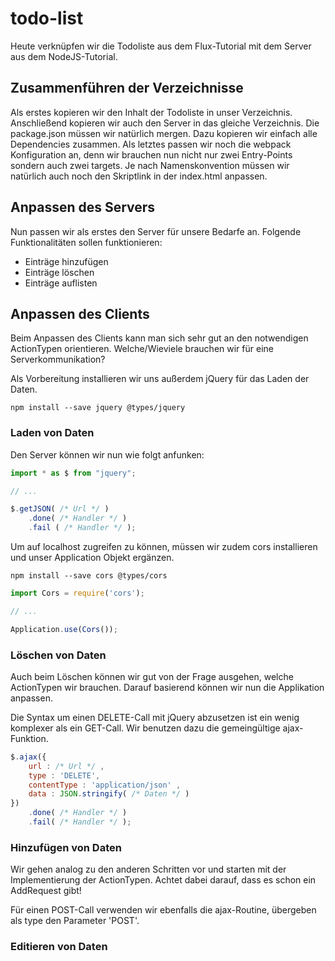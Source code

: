 # todo-list
Heute verknüpfen wir die Todoliste aus dem Flux-Tutorial mit dem Server aus dem NodeJS-Tutorial.

## Zusammenführen der Verzeichnisse
Als erstes kopieren wir den Inhalt der Todoliste in unser Verzeichnis.
Anschließend kopieren wir auch den Server in das gleiche Verzeichnis.
Die package.json müssen wir natürlich mergen. Dazu kopieren wir einfach alle Dependencies zusammen.
Als letztes passen wir noch die webpack Konfiguration an, denn wir brauchen nun nicht nur zwei Entry-Points sondern auch zwei targets.
Je nach Namenskonvention müssen wir natürlich auch noch den Skriptlink in der index.html anpassen.

## Anpassen des Servers
Nun passen wir als erstes den Server für unsere Bedarfe an.
Folgende Funktionalitäten sollen funktionieren:
- Einträge hinzufügen
- Einträge löschen
- Einträge auflisten

## Anpassen des Clients
Beim Anpassen des Clients kann man sich sehr gut an den notwendigen ActionTypen orientieren.
Welche/Wieviele brauchen wir für eine Serverkommunikation?

Als Vorbereitung installieren wir uns außerdem jQuery für das Laden der Daten.
```
npm install --save jquery @types/jquery
```

### Laden von Daten
Den Server können wir nun wie folgt anfunken:
```javascript
import * as $ from "jquery";

// ...

$.getJSON( /* Url */ )
    .done( /* Handler */ )
    .fail ( /* Handler */ );
```

Um auf localhost zugreifen zu können, müssen wir zudem cors installieren und unser Application Objekt ergänzen.
```
npm install --save cors @types/cors
```

```javascript
import Cors = require('cors');

// ...

Application.use(Cors());
```

### Löschen von Daten
Auch beim Löschen können wir gut von der Frage ausgehen, welche ActionTypen wir brauchen.
Darauf basierend können wir nun die Applikation anpassen.

Die Syntax um einen DELETE-Call mit jQuery abzusetzen ist ein wenig komplexer als ein GET-Call.
Wir benutzen dazu die gemeingültige ajax-Funktion.

```javascript
$.ajax({
    url : /* Url */ ,
    type : 'DELETE',
    contentType : 'application/json' ,
    data : JSON.stringify( /* Daten */ )
})
    .done( /* Handler */ )
    .fail( /* Handler */ );
```

### Hinzufügen von Daten
Wir gehen analog zu den anderen Schritten vor und starten mit der Implementierung der ActionTypen.
Achtet dabei darauf, dass es schon ein AddRequest gibt!

Für einen POST-Call verwenden wir ebenfalls die ajax-Routine, übergeben als type den Parameter 'POST'. 

### Editieren von Daten